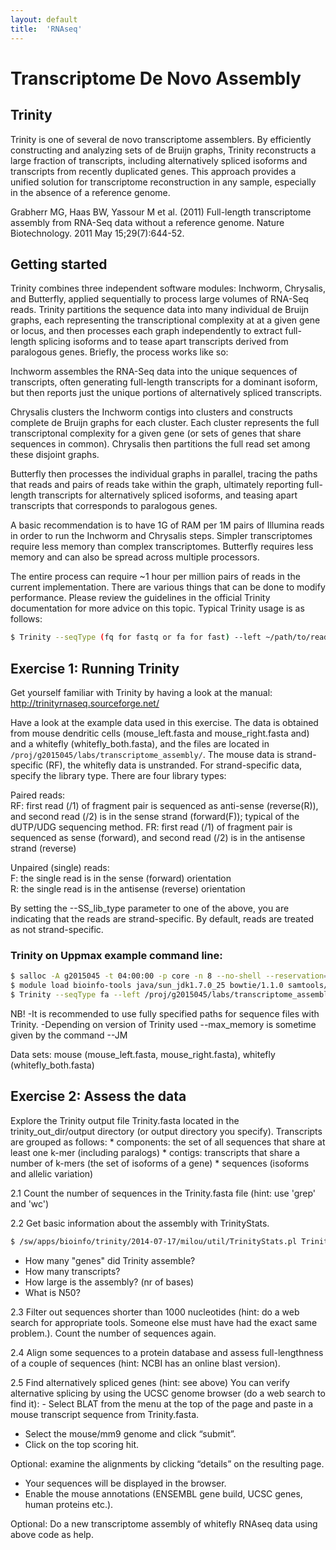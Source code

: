 ```yaml
---
layout: default
title:  'RNAseq'
---
```


# Transcriptome De Novo Assembly

## Trinity

Trinity is one of several de novo transcriptome assemblers. By efficiently constructing and analyzing sets of de Bruijn graphs, Trinity reconstructs a large fraction of transcripts, including alternatively spliced isoforms and transcripts from recently duplicated genes.
This approach provides a unified solution for transcriptome reconstruction in any sample, especially in the absence of a reference genome.

Grabherr MG, Haas BW, Yassour M et al. (2011) Full-length transcriptome assembly from RNA-Seq data without a reference genome.
Nature Biotechnology.
2011 May 15;29(7):644-52.

## Getting started

Trinity combines three independent software modules: Inchworm, Chrysalis, and Butterfly, applied sequentially to process large volumes of RNA-Seq reads.
Trinity partitions the sequence data into many individual de Bruijn graphs, each representing the transcriptional complexity at at a given gene or locus, and then processes each graph independently to extract full-length splicing isoforms and to tease apart transcripts derived from paralogous genes.
Briefly, the process works like so:

Inchworm assembles the RNA-Seq data into the unique sequences of transcripts, often generating full-length transcripts for a dominant isoform, but then reports just the unique portions of alternatively spliced transcripts.

Chrysalis clusters the Inchworm contigs into clusters and constructs complete de Bruijn graphs for each cluster.
Each cluster represents the full transcriptonal complexity for a given gene (or sets of genes that share sequences in common).
Chrysalis then partitions the full read set among these disjoint graphs.

Butterfly then processes the individual graphs in parallel, tracing the paths that reads and pairs of reads take within the graph, ultimately reporting full-length transcripts for alternatively spliced isoforms, and teasing apart transcripts that corresponds to paralogous genes.

A basic recommendation is to have 1G of RAM per 1M pairs of Illumina reads in order to run the Inchworm and Chrysalis steps.
Simpler transcriptomes require less memory than complex transcriptomes.
Butterfly requires less memory and can also be spread across multiple processors.

The entire process can require ~1 hour per million pairs of reads in the current implementation.
There are various things that can be done to modify performance.
Please review the guidelines in the official Trinity documentation for more advice on this topic.
Typical Trinity usage is as follows:

```bash
$ Trinity --seqType (fq for fastq or fa for fast) --left ~/path/to/reads_1.fq --right ~/path/to/reads_2.fq (or --single for single reads) --CPU 4 --output ~/path/to/output_dir
```

## Exercise 1: Running Trinity

Get yourself familiar with Trinity by having a look at the manual: http://trinityrnaseq.sourceforge.net/

Have a look at the example data used in this exercise.
The data is obtained from mouse dendritic cells (mouse_left.fasta and mouse_right.fasta and) and a whitefly (whitefly_both.fasta), and the files are located in `/proj/g2015045/labs/transcriptome_assembly/`.
The mouse data is strand-specific (RF), the whitefly data is unstranded.
For strand-specific data, specify the library type.
There are four library types:

Paired reads:  
RF: first read (/1) of fragment pair is sequenced as anti-sense (reverse(R)), and second read (/2) is in the sense strand (forward(F)); typical of the dUTP/UDG sequencing method.
FR: first read (/1) of fragment pair is sequenced as sense (forward), and second read (/2) is in the antisense strand (reverse)  

Unpaired (single) reads:  
F: the single read is in the sense (forward) orientation  
R: the single read is in the antisense (reverse) orientation

By setting the --SS_lib_type parameter to one of the above, you are indicating that the reads are strand-specific.
By default, reads are treated as not strand-specific.

### Trinity on Uppmax example command line:
```bash
$ salloc -A g2015045 -t 04:00:00 -p core -n 8 --no-shell --reservation=g2015045_20151120 &
$ module load bioinfo-tools java/sun_jdk1.7.0_25 bowtie/1.1.0 samtools/0.1.19 trinity/2014-07-17
$ Trinity --seqType fa --left /proj/g2015045/labs/transcriptome_assembly/mouse_left.fasta --right /proj/g2015045/labs/transcriptome_assembly/mouse_right.fasta --SS_lib_type RF --CPU 8 --max_memory 16G --output trinity_out/
```

NB! -It is recommended to use fully specified paths for sequence files with Trinity.
    -Depending on version of Trinity used --max_memory is sometime given by the command --JM

Data sets: mouse (mouse_left.fasta, mouse_right.fasta), whitefly (whitefly_both.fasta)

## Exercise 2: Assess the data

Explore the Trinity output file Trinity.fasta located in the trinity_out_dir/output directory (or output directory you specify).
Transcripts are grouped as follows: * components: the set of all sequences that share at least one k-mer (including paralogs) * contigs: transcripts that share a number of k-mers (the set of isoforms of a gene) * sequences (isoforms and allelic variation)

2.1 Count the number of sequences in the Trinity.fasta file (hint: use 'grep' and 'wc')

2.2 Get basic information about the assembly with TrinityStats.
```bash
$ /sw/apps/bioinfo/trinity/2014-07-17/milou/util/TrinityStats.pl Trinity.fasta
```
- How many "genes" did Trinity assemble? 
- How many transcripts?
- How large is the assembly? (nr of bases)
- What is N50?

2.3 Filter out sequences shorter than 1000 nucleotides (hint: do a web search for appropriate tools. Someone else must have had the exact same problem.). Count the number of sequences again.

2.4 Align some sequences to a protein database and assess full-lengthness of a couple of sequences (hint: NCBI has an online blast version).

2.5 Find alternatively spliced genes (hint: see above) You can verify alternative splicing by using the UCSC genome browser (do a web search to find it): - Select BLAT from the menu at the top of the page and paste in a mouse transcript sequence from Trinity.fasta.
- Select the mouse/mm9 genome and click “submit”.
- Click on the top scoring hit.

Optional: examine the alignments by clicking “details” on the resulting page.
- Your sequences will be displayed in the browser.
- Enable the mouse annotations (ENSEMBL gene build, UCSC genes, human proteins etc.).

Optional: Do a new transcriptome assembly of whitefly RNAseq data using above code as help.

